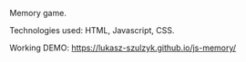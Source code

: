 Memory game.

Technologies used: HTML, Javascript, CSS.

Working DEMO: https://lukasz-szulzyk.github.io/js-memory/
